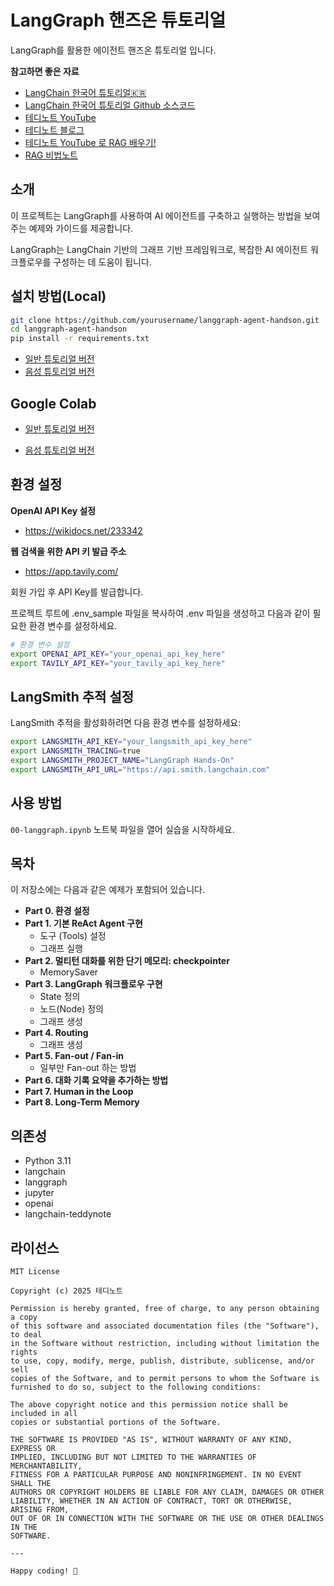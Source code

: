 # LangGraph 핸즈온 튜토리얼

LangGraph를 활용한 에이전트 핸즈온 튜토리얼 입니다.

**참고하면 좋은 자료**

- [LangChain 한국어 튜토리얼🇰🇷](https://wikidocs.net/book/14314)
- [LangChain 한국어 튜토리얼 Github 소스코드](https://github.com/teddylee777/langchain-kr)
- [테디노트 YouTube](https://www.youtube.com/c/@teddynote)
- [테디노트 블로그](https://teddylee777.github.io/)
- [테디노트 YouTube 로 RAG 배우기!](https://teddylee777.notion.site/YouTube-RAG-10a24f35d12980dc8478c750faa752a2?pvs=74)
- [RAG 비법노트](https://fastcampus.co.kr/data_online_teddy)


## 소개
이 프로젝트는 LangGraph를 사용하여 AI 에이전트를 구축하고 실행하는 방법을 보여주는 예제와 가이드를 제공합니다. 

LangGraph는 LangChain 기반의 그래프 기반 프레임워크로, 복잡한 AI 에이전트 워크플로우를 구성하는 데 도움이 됩니다.

## 설치 방법(Local)

```bash
git clone https://github.com/yourusername/langgraph-agent-handson.git
cd langgraph-agent-handson
pip install -r requirements.txt
```

- [일반 튜토리얼 버전](00-langgraph.ipynb)
- [음성 튜토리얼 버전](00-langgraph-(VoiceTutorial).ipynb)

## Google Colab

- [일반 튜토리얼 버전](https://colab.research.google.com/drive/1ERAveGAEvs8tR2KykSpddslUtOUx4CnF?usp=sharing)

- [음성 튜토리얼 버전](https://colab.research.google.com/drive/1U-cO5Swv2Ae0c10khpuul1J7ARqCJ7Ty?usp=sharing)

## 환경 설정

**OpenAI API Key 설정**
- https://wikidocs.net/233342

**웹 검색을 위한 API 키 발급 주소**
- https://app.tavily.com/

회원 가입 후 API Key를 발급합니다.

프로젝트 루트에 .env_sample 파일을 복사하여 .env 파일을 생성하고 다음과 같이 필요한 환경 변수를 설정하세요.

```bash
# 환경 변수 설정
export OPENAI_API_KEY="your_openai_api_key_here"
export TAVILY_API_KEY="your_tavily_api_key_here"
```

## LangSmith 추적 설정

LangSmith 추적을 활성화하려면 다음 환경 변수를 설정하세요:

```bash
export LANGSMITH_API_KEY="your_langsmith_api_key_here"
export LANGSMITH_TRACING=true
export LANGSMITH_PROJECT_NAME="LangGraph Hands-On"
export LANGSMITH_API_URL="https://api.smith.langchain.com"
```

## 사용 방법

`00-langgraph.ipynb` 노트북 파일을 열어 실습을 시작하세요.

## 목차

이 저장소에는 다음과 같은 예제가 포함되어 있습니다.

- **Part 0. 환경 설정**
- **Part 1. 기본 ReAct Agent 구현**
  - 도구 (Tools) 설정
  - 그래프 실행
- **Part 2. 멀티턴 대화를 위한 단기 메모리: checkpointer**
  - MemorySaver
- **Part 3. LangGraph 워크플로우 구현**
  - State 정의
  - 노드(Node) 정의
  - 그래프 생성
- **Part 4. Routing**
  - 그래프 생성
- **Part 5. Fan-out / Fan-in**
  - 일부만 Fan-out 하는 방법
- **Part 6. 대화 기록 요약을 추가하는 방법**
- **Part 7. Human in the Loop**
- **Part 8. Long-Term Memory**

## 의존성

- Python 3.11
- langchain
- langgraph
- jupyter
- openai
- langchain-teddynote

## 라이선스

```
MIT License

Copyright (c) 2025 테디노트

Permission is hereby granted, free of charge, to any person obtaining a copy
of this software and associated documentation files (the "Software"), to deal
in the Software without restriction, including without limitation the rights
to use, copy, modify, merge, publish, distribute, sublicense, and/or sell
copies of the Software, and to permit persons to whom the Software is
furnished to do so, subject to the following conditions:

The above copyright notice and this permission notice shall be included in all
copies or substantial portions of the Software.

THE SOFTWARE IS PROVIDED "AS IS", WITHOUT WARRANTY OF ANY KIND, EXPRESS OR
IMPLIED, INCLUDING BUT NOT LIMITED TO THE WARRANTIES OF MERCHANTABILITY,
FITNESS FOR A PARTICULAR PURPOSE AND NONINFRINGEMENT. IN NO EVENT SHALL THE
AUTHORS OR COPYRIGHT HOLDERS BE LIABLE FOR ANY CLAIM, DAMAGES OR OTHER
LIABILITY, WHETHER IN AN ACTION OF CONTRACT, TORT OR OTHERWISE, ARISING FROM,
OUT OF OR IN CONNECTION WITH THE SOFTWARE OR THE USE OR OTHER DEALINGS IN THE
SOFTWARE.

---

Happy coding! 🚀

